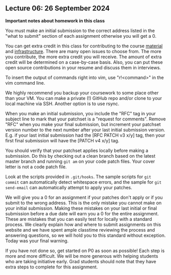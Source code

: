 ## Lecture 06: 26 September 2024

**Important notes about homework in this class**

You must make an initial submission to the correct address
listed in the "what to submit" section of each assignment
otherwise you will get a 0.

You can get extra credit in this class for contributing to
the course
[material](https://github.com/underground-software/ILKD_course_materials)
and
[infrastructure](https://github.com/underground-software/singularity).
There are many open issues to choose from.
The more you contribute, the more extra credit you will receive.
The amount of extra credit will be determined on a case-by-case basis.
Also, you can put these open source contributions in your resume
and discuss them in interviews.

To insert the output of commands right into vim,
use "r!\<command\>" in the vim command line.

We highly recommend you backup your coursework to some place other than your VM.
You can make a private (!) GitHub repo and/or clone to your local machine via SSH.
Another option is to use rsync.

When you make an initial submission, you include the "RFC" tag in your subject line
to mark that your patchset is a "request for comments".
Remove "RFC" when you make your final submission, but increment your patchset version
number to the next number after your last initial submission version.
E.g. if your last initial submission had the [RFC PATCH v3 x/y] tag, then your first
final submission will have the [PATCH v4 x/y] tag.

You should verify that your patchset applies locally before making a submission.
Do this by checking out a clean branch based on the latest master branch and
running `git am` on your code patch files. Your cover letter is not a code patch file.

Look at the scripts provided in `.git/hooks`.
The sample scripts for `git commit` can automatically detect whitespace errors, and
the sample for `git send-email` can automatically attempt to apply your patches.

We will give you a 0 for an assignment if your patches don't apply or if you submit to the wrong address.
This is the only mistake you cannot make on your initial submission. Making these mistakes
on your last initial or final submission before a due date
will earn you a 0 for the entire assignment. These are mistakes that
you can easily test for locally with a standard process. We clearly explain how and where
to submit assignments on this website and we have spent ample classtime reviewing the process
and answering questions, so we will hold you to this standard without exception. Today
was your final warning.

If you have not done so, get started on P0 as soon as possible! Each step is more and more
difficult. We will be more generous with helping students who are taking initiative early.
Grad students should note that they have extra steps to complete for this assignment.
